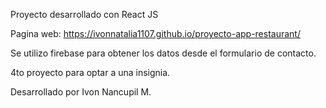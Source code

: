 Proyecto desarrollado con React JS 

Pagina web: https://ivonnatalia1107.github.io/proyecto-app-restaurant/

Se utilizo firebase para obtener los datos desde el formulario de contacto. 

4to proyecto para optar a una insignia. 

Desarrollado por Ivon Nancupil M. 


